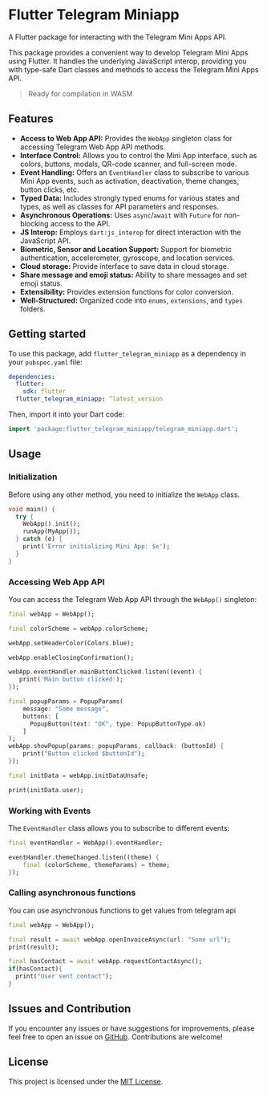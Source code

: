 
# Flutter Telegram Miniapp

A Flutter package for interacting with the Telegram Mini Apps API.

This package provides a convenient way to develop Telegram Mini Apps using Flutter. It handles the underlying JavaScript interop, providing you with type-safe Dart classes and methods to access the Telegram Mini Apps API.

>Ready for compilation in WASM

## Features

-   **Access to Web App API:** Provides the `WebApp` singleton class for accessing Telegram Web App API methods.
-   **Interface Control:**  Allows you to control the Mini App interface, such as colors, buttons, modals, QR-code scanner, and full-screen mode.
-   **Event Handling:**  Offers an `EventHandler` class to subscribe to various Mini App events, such as activation, deactivation, theme changes, button clicks, etc.
-   **Typed Data:** Includes strongly typed enums for various states and types, as well as classes for API parameters and responses.
-   **Asynchronous Operations:** Uses `async`/`await` with `Future` for non-blocking access to the API.
-   **JS Interop:** Employs `dart:js_interop` for direct interaction with the JavaScript API.
-   **Biometric, Sensor and Location Support:** Support for biometric authentication, accelerometer, gyroscope, and location services.
-   **Cloud storage:** Provide interface to save data in cloud storage.
-   **Share message and emoji status:** Ability to share messages and set emoji status.
-   **Extensibility:** Provides extension functions for color conversion.
-   **Well-Structured:**  Organized code into `enums`, `extensions`, and `types` folders.

## Getting started

To use this package, add `flutter_telegram_miniapp` as a dependency in your `pubspec.yaml` file:

```yaml
dependencies:
  flutter:
    sdk: flutter
  flutter_telegram_miniapp: ^latest_version
```


Then, import it into your Dart code:

```dart
import 'package:flutter_telegram_miniapp/telegram_miniapp.dart';
```

## Usage

### Initialization

Before using any other method, you need to initialize the `WebApp` class.

```dart
void main() {
  try {
    WebApp().init();
    runApp(MyApp());
  } catch (e) {
    print('Error initializing Mini App: $e');
  }
}
```

### Accessing Web App API

You can access the Telegram Web App API through the `WebApp()` singleton:

```dart
final webApp = WebApp();

final colorScheme = webApp.colorScheme;

webApp.setHeaderColor(Colors.blue);

webApp.enableClosingConfirmation();

webApp.eventHandler.mainButtonClicked.listen((event) {
   print('Main button clicked');
});

final popupParams = PopupParams(
    message: "Some message",
    buttons: [
      PopupButton(text: "OK", type: PopupButtonType.ok)
    ]
);
webApp.showPopup(params: popupParams, callback: (buttonId) {
    print("Button clicked $buttonId");
});

final initData = webApp.initDataUnsafe;

print(initData.user);

```

### Working with Events

The `EventHandler` class allows you to subscribe to different events:

```dart
final eventHandler = WebApp().eventHandler;

eventHandler.themeChanged.listen((theme) {
    final (colorScheme, themeParams) = theme;
});
```

### Calling asynchronous functions

You can use asynchronous functions to get values from telegram api

```dart
final webApp = WebApp();

final result = await webApp.openInvoiceAsync(url: "Some url");
print(result);

final hasContact = await webApp.requestContactAsync();
if(hasContact){
  print("User sent contact");
}
```

<!-- ## Important Notes

-   **Telegram API Script:** Ensure that the Telegram Mini Apps API script is correctly included in your `index.html` file as described in [Telegram Mini Apps Documentation](https://core.telegram.org/bots/webapps#initializing-mini-apps). Otherwise, the package will throw an exception upon initialization.
-   **Error Handling:** Implement proper error handling, especially for asynchronous methods and potential failures within the Telegram Web App API.
-   **Null Safety:** Be mindful of nullability and use appropriate checks when working with the API. -->

## Issues and Contribution

If you encounter any issues or have suggestions for improvements, please feel free to open an issue on [GitHub](https://github.com/your-github-username/telegram_miniapp). Contributions are welcome!

## License

This project is licensed under the [MIT License](LICENSE).

